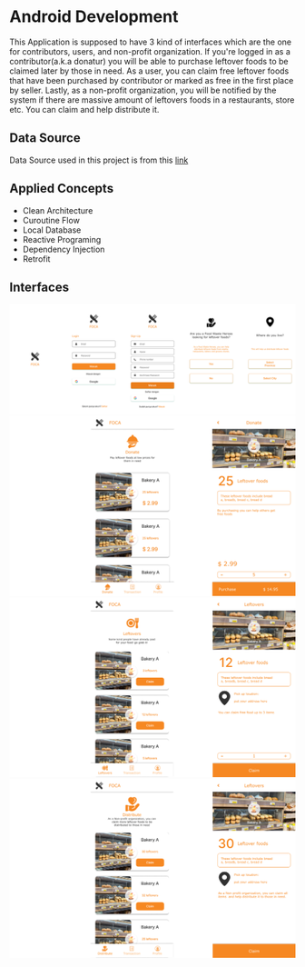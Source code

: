 # Android Development
This Application is supposed to have 3 kind of interfaces which are the one for contributors, users, and non-profit organization. If you're logged in as a 
contributor(a.k.a donatur) you will be able to purchase leftover foods to be claimed later by those in need. As a user, you can claim free leftover foods that have been
purchased by contributor or marked as free in the first place by seller. Lastly, as a non-profit organization, you will be notified by the system if there are massive 
amount of leftovers foods in a restaurants, store etc. You can claim and help distribute it.

## Data Source
[link]:https://github.com/Barbarpotato/Treasure-Hacktahons-BackendAPI
Data Source used in this project is from this [link][link]

## Applied Concepts
- Clean Architecture
- Curoutine Flow
- Local Database
- Reactive Programing
- Dependency Injection
- Retrofit

## Interfaces
![login](https://github.com/Monica255/Treasure-Hackathon/blob/master/UI/login.png)
![contributor](https://github.com/Monica255/Treasure-Hackathon/blob/master/UI/contributor.png)
![user](https://github.com/Monica255/Treasure-Hackathon/blob/master/UI/user.png)
![non_profit organization](https://github.com/Monica255/Treasure-Hackathon/blob/master/UI/npo.png)







